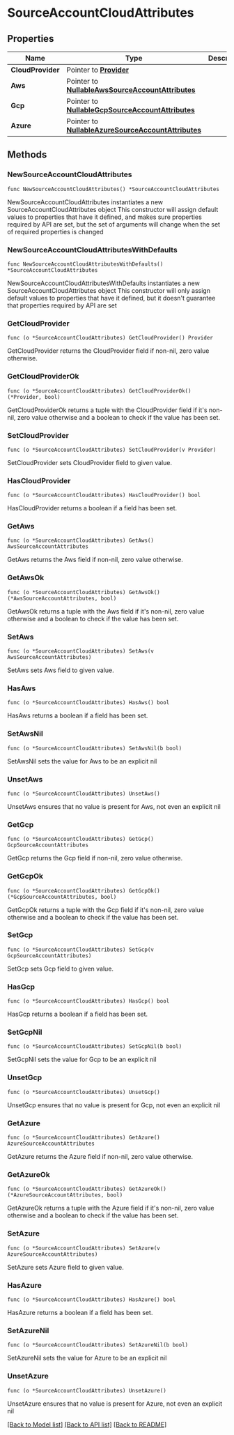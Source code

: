 # SourceAccountCloudAttributes

## Properties

Name | Type | Description | Notes
------------ | ------------- | ------------- | -------------
**CloudProvider** | Pointer to [**Provider**](Provider.md) |  | [optional] 
**Aws** | Pointer to [**NullableAwsSourceAccountAttributes**](AwsSourceAccountAttributes.md) |  | [optional] 
**Gcp** | Pointer to [**NullableGcpSourceAccountAttributes**](GcpSourceAccountAttributes.md) |  | [optional] 
**Azure** | Pointer to [**NullableAzureSourceAccountAttributes**](AzureSourceAccountAttributes.md) |  | [optional] 

## Methods

### NewSourceAccountCloudAttributes

`func NewSourceAccountCloudAttributes() *SourceAccountCloudAttributes`

NewSourceAccountCloudAttributes instantiates a new SourceAccountCloudAttributes object
This constructor will assign default values to properties that have it defined,
and makes sure properties required by API are set, but the set of arguments
will change when the set of required properties is changed

### NewSourceAccountCloudAttributesWithDefaults

`func NewSourceAccountCloudAttributesWithDefaults() *SourceAccountCloudAttributes`

NewSourceAccountCloudAttributesWithDefaults instantiates a new SourceAccountCloudAttributes object
This constructor will only assign default values to properties that have it defined,
but it doesn't guarantee that properties required by API are set

### GetCloudProvider

`func (o *SourceAccountCloudAttributes) GetCloudProvider() Provider`

GetCloudProvider returns the CloudProvider field if non-nil, zero value otherwise.

### GetCloudProviderOk

`func (o *SourceAccountCloudAttributes) GetCloudProviderOk() (*Provider, bool)`

GetCloudProviderOk returns a tuple with the CloudProvider field if it's non-nil, zero value otherwise
and a boolean to check if the value has been set.

### SetCloudProvider

`func (o *SourceAccountCloudAttributes) SetCloudProvider(v Provider)`

SetCloudProvider sets CloudProvider field to given value.

### HasCloudProvider

`func (o *SourceAccountCloudAttributes) HasCloudProvider() bool`

HasCloudProvider returns a boolean if a field has been set.

### GetAws

`func (o *SourceAccountCloudAttributes) GetAws() AwsSourceAccountAttributes`

GetAws returns the Aws field if non-nil, zero value otherwise.

### GetAwsOk

`func (o *SourceAccountCloudAttributes) GetAwsOk() (*AwsSourceAccountAttributes, bool)`

GetAwsOk returns a tuple with the Aws field if it's non-nil, zero value otherwise
and a boolean to check if the value has been set.

### SetAws

`func (o *SourceAccountCloudAttributes) SetAws(v AwsSourceAccountAttributes)`

SetAws sets Aws field to given value.

### HasAws

`func (o *SourceAccountCloudAttributes) HasAws() bool`

HasAws returns a boolean if a field has been set.

### SetAwsNil

`func (o *SourceAccountCloudAttributes) SetAwsNil(b bool)`

 SetAwsNil sets the value for Aws to be an explicit nil

### UnsetAws
`func (o *SourceAccountCloudAttributes) UnsetAws()`

UnsetAws ensures that no value is present for Aws, not even an explicit nil
### GetGcp

`func (o *SourceAccountCloudAttributes) GetGcp() GcpSourceAccountAttributes`

GetGcp returns the Gcp field if non-nil, zero value otherwise.

### GetGcpOk

`func (o *SourceAccountCloudAttributes) GetGcpOk() (*GcpSourceAccountAttributes, bool)`

GetGcpOk returns a tuple with the Gcp field if it's non-nil, zero value otherwise
and a boolean to check if the value has been set.

### SetGcp

`func (o *SourceAccountCloudAttributes) SetGcp(v GcpSourceAccountAttributes)`

SetGcp sets Gcp field to given value.

### HasGcp

`func (o *SourceAccountCloudAttributes) HasGcp() bool`

HasGcp returns a boolean if a field has been set.

### SetGcpNil

`func (o *SourceAccountCloudAttributes) SetGcpNil(b bool)`

 SetGcpNil sets the value for Gcp to be an explicit nil

### UnsetGcp
`func (o *SourceAccountCloudAttributes) UnsetGcp()`

UnsetGcp ensures that no value is present for Gcp, not even an explicit nil
### GetAzure

`func (o *SourceAccountCloudAttributes) GetAzure() AzureSourceAccountAttributes`

GetAzure returns the Azure field if non-nil, zero value otherwise.

### GetAzureOk

`func (o *SourceAccountCloudAttributes) GetAzureOk() (*AzureSourceAccountAttributes, bool)`

GetAzureOk returns a tuple with the Azure field if it's non-nil, zero value otherwise
and a boolean to check if the value has been set.

### SetAzure

`func (o *SourceAccountCloudAttributes) SetAzure(v AzureSourceAccountAttributes)`

SetAzure sets Azure field to given value.

### HasAzure

`func (o *SourceAccountCloudAttributes) HasAzure() bool`

HasAzure returns a boolean if a field has been set.

### SetAzureNil

`func (o *SourceAccountCloudAttributes) SetAzureNil(b bool)`

 SetAzureNil sets the value for Azure to be an explicit nil

### UnsetAzure
`func (o *SourceAccountCloudAttributes) UnsetAzure()`

UnsetAzure ensures that no value is present for Azure, not even an explicit nil

[[Back to Model list]](../README.md#documentation-for-models) [[Back to API list]](../README.md#documentation-for-api-endpoints) [[Back to README]](../README.md)


